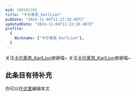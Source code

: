 ```yaml
---
mid: 108101265
title: "卡尔莱恩_KarlLion"
pubDate: "2024-11-04T11:22:10.407Z"
updatedDate: "2024-11-04T11:22:10.407Z"
profile:
  {
    Nickname: ["卡尔莱恩_KarlLion"],
  }
---
```


关注[卡尔莱恩_KarlLion](https://space.bilibili.com/108101265)谢谢喵~ 关注[卡尔莱恩_KarlLion](https://space.bilibili.com/108101265)谢谢喵~

## 此条目有待补充
你可以在[这里](https://github.com/Yuhanawa/VTuber.ICU/edit/master/src/content/v/卡尔莱恩_KarlLion/index.md)编辑本文
